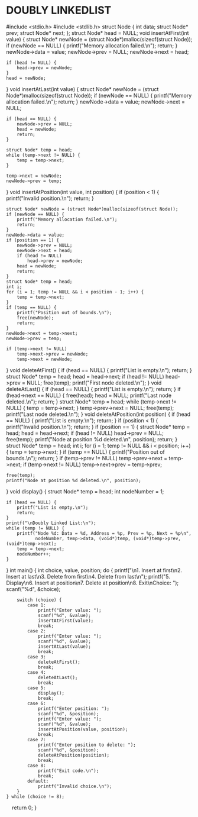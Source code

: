 # DOUBLY LINKEDLIST
#include <stdio.h>
#include <stdlib.h>
struct Node {
    int data;
    struct Node* prev;
    struct Node* next;
};
struct Node* head = NULL;
void insertAtFirst(int value) {
    struct Node* newNode = (struct Node*)malloc(sizeof(struct Node));
    if (newNode == NULL) {
        printf("Memory allocation failed.\n");
        return;
    }
    newNode->data = value;
    newNode->prev = NULL;
    newNode->next = head;

    if (head != NULL) {
        head->prev = newNode;
    }
    head = newNode;
}
void insertAtLast(int value) {
    struct Node* newNode = (struct Node*)malloc(sizeof(struct Node));
    if (newNode == NULL) {
        printf("Memory allocation failed.\n");
        return;
    }
    newNode->data = value;
    newNode->next = NULL;

    if (head == NULL) {
        newNode->prev = NULL;
        head = newNode;
        return;
    }

    struct Node* temp = head;
    while (temp->next != NULL) {
        temp = temp->next;
    }

    temp->next = newNode;
    newNode->prev = temp;
}
void insertAtPosition(int value, int position) {
    if (position < 1) {
        printf("Invalid position.\n");
        return;
    }

    struct Node* newNode = (struct Node*)malloc(sizeof(struct Node));
    if (newNode == NULL) {
        printf("Memory allocation failed.\n");
        return;
    }
    newNode->data = value;
    if (position == 1) {
        newNode->prev = NULL;
        newNode->next = head;
        if (head != NULL)
            head->prev = newNode;
        head = newNode;
        return;
    }
    struct Node* temp = head;
    int i;
    for (i = 1; temp != NULL && i < position - 1; i++) {
        temp = temp->next;
    }
    if (temp == NULL) {
        printf("Position out of bounds.\n");
        free(newNode);
        return;
    }
    newNode->next = temp->next;
    newNode->prev = temp;

    if (temp->next != NULL)
        temp->next->prev = newNode;
		temp->next = newNode;
}
void deleteAtFirst() {
    if (head == NULL) {
        printf("List is empty.\n");
        return;
    }
    struct Node* temp = head;
    head = head->next;
    if (head != NULL)
        head->prev = NULL;
    free(temp);
    printf("First node deleted.\n");
}
void deleteAtLast() {
    if (head == NULL) {
        printf("List is empty.\n");
        return;
    }
    if (head->next == NULL) {
        free(head);
        head = NULL;
        printf("Last node deleted.\n");
        return;
    }
    struct Node* temp = head;
    while (temp->next != NULL) {
        temp = temp->next;
    }
    temp->prev->next = NULL;
    free(temp);
    printf("Last node deleted.\n");
}
void deleteAtPosition(int position) {
    if (head == NULL) {
        printf("List is empty.\n");
        return;
    }
    if (position < 1) {
        printf("Invalid position.\n");
        return;
    }
    if (position == 1) {
        struct Node* temp = head;
        head = head->next;
        if (head != NULL)
            head->prev = NULL;
        free(temp);
        printf("Node at position %d deleted.\n", position);
        return;
    }
    struct Node* temp = head;
    int i;
    for (i = 1; temp != NULL && i < position; i++) {
        temp = temp->next;
    }
    if (temp == NULL) {
        printf("Position out of bounds.\n");
        return;
    }
    if (temp->prev != NULL)
        temp->prev->next = temp->next;
    if (temp->next != NULL)
        temp->next->prev = temp->prev;

    free(temp);
    printf("Node at position %d deleted.\n", position);
}
void display() {
    struct Node* temp = head;
    int nodeNumber = 1;

    if (head == NULL) {
        printf("List is empty.\n");
        return;
    }
    printf("\nDoubly Linked List:\n");
    while (temp != NULL) {
        printf("Node %d: Data = %d, Address = %p, Prev = %p, Next = %p\n",
               nodeNumber, temp->data, (void*)temp, (void*)temp->prev, (void*)temp->next);
        temp = temp->next;
        nodeNumber++;
    }
}
int main() {
    int choice, value, position;
    do {
        printf("\n1. Insert at first\n2. Insert at last\n3. Delete from first\n4. Delete from last\n");
        printf("5. Display\n6. Insert at position\n7. Delete at position\n8. Exit\nChoice: ");
        scanf("%d", &choice);

        switch (choice) {
            case 1:
                printf("Enter value: ");
                scanf("%d", &value);
                insertAtFirst(value);
                break;
            case 2:
                printf("Enter value: ");
                scanf("%d", &value);
                insertAtLast(value);
                break;
            case 3:
                deleteAtFirst();
                break;
            case 4:
                deleteAtLast();
                break;
            case 5:
                display();
                break;
            case 6:
                printf("Enter position: ");
                scanf("%d", &position);
                printf("Enter value: ");
                scanf("%d", &value);
                insertAtPosition(value, position);
                break;
            case 7:
                printf("Enter position to delete: ");
                scanf("%d", &position);
                deleteAtPosition(position);
                break;
            case 8:
                printf("Exit code.\n");
                break;
            default:
                printf("Invalid choice.\n");
        }
    } while (choice != 8);
    return 0;
}

